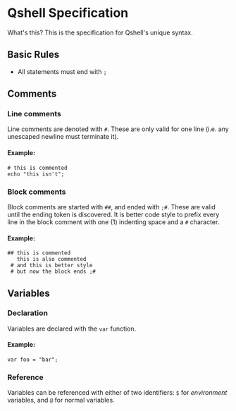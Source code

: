 # Qshell Specification

What's this? This is the specification for Qshell's unique syntax.

## Basic Rules

- All statements must end with `;`

## Comments

### Line comments

Line comments are denoted with `#`. These are only valid for one line (i.e. any unescaped newline must terminate it).

#### Example:

```shell
# this is commented
echo "this isn't";
```

### Block comments

Block comments are started with `##`, and ended with `;#`. These are valid until the ending token is discovered. It is better code style to prefix every line in the block comment with one (1) indenting space and a `#` character.

#### Example:

```shell
## this is commented
   this is also commented
 # and this is better style
 # but now the block ends ;#
```



## Variables

### Declaration

Variables are declared with the `var` function.

#### Example:

```shell
var foo = "bar";
```

### Reference

Variables can be referenced with either of two identifiers: `$` for *environment* variables, and `@` for normal variables.
